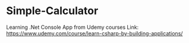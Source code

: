 # Simple-Calculator
Learning .Net Console App from Udemy courses
Link: https://www.udemy.com/course/learn-csharp-by-building-applications/
